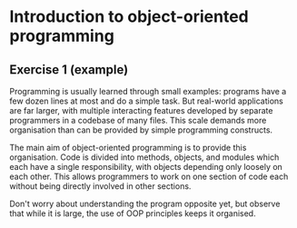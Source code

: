 # Introduction to object-oriented programming

## Exercise 1 (example)

Programming is usually learned through small examples: programs have a few dozen lines at most and do a simple task.
But real-world applications are far larger, with multiple interacting features developed by separate programmers in a
codebase of many files. This scale demands more organisation than can be provided by simple programming constructs.

The main aim of object-oriented programming is to provide this organisation. Code is divided into methods, objects, and
modules which each have a single responsibility, with objects depending only loosely on each other. This allows
programmers to work on one section of code each without being directly involved in other sections.

Don't worry about understanding the program opposite yet, but observe that while it is large, the use of OOP principles
keeps it organised.
